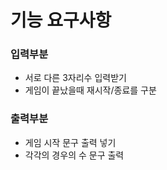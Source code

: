 # 기능 요구사항




### 입력부분
- 서로 다른 3자리수 입력받기
- 게임이 끝났을때 재시작/종료를 구분
### 출력부분
- 게임 시작 문구 출력 넣기
- 각각의 경우의 수 문구 출력
